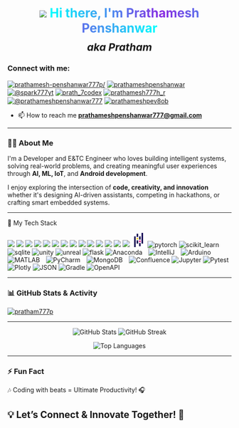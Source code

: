<h1 align="center">
  <img src="https://media.giphy.com/media/hvRJCLFzcasrR4ia7z/giphy.gif" width="30px" />
  <span style="background: linear-gradient(to right, #00FFFF, #8A2BE2, #00FFFF); -webkit-background-clip: text; color: transparent; font-weight: 700;">
    Hi there, I'm Prathamesh Penshanwar
      </span><br/>
  <sub><em>aka Pratham</em></sub>
</h2>
  </span>

<h3 align="left">Connect with me:</h3>
<p align="left">
<a href="https://linkedin.com/in/prathamesh-penshanwar777p/" target="blank"><img align="center" src="https://raw.githubusercontent.com/rahuldkjain/github-profile-readme-generator/master/src/images/icons/Social/linked-in-alt.svg" alt="prathamesh-penshanwar777p/" height="30" width="40" /></a>
<a href="https://kaggle.com/prathameshpenshanwar" target="blank"><img align="center" src="https://raw.githubusercontent.com/rahuldkjain/github-profile-readme-generator/master/src/images/icons/Social/kaggle.svg" alt="prathameshpenshanwar" height="30" width="40" /></a>
<a href="https://www.youtube.com/@spark777yt" target="blank"><img align="center" src="https://raw.githubusercontent.com/rahuldkjain/github-profile-readme-generator/master/src/images/icons/Social/youtube.svg" alt="@spark777yt" height="30" width="40" /></a>
<a href="https://www.codechef.com/users/prath_7codex" target="blank"><img align="center" src="https://cdn.jsdelivr.net/npm/simple-icons@3.1.0/icons/codechef.svg" alt="prath_7codex" height="30" width="40" /></a>
<a href="https://www.hackerrank.com/prathamesh777h_r" target="blank"><img align="center" src="https://raw.githubusercontent.com/rahuldkjain/github-profile-readme-generator/master/src/images/icons/Social/hackerrank.svg" alt="prathamesh777h_r" height="30" width="40" /></a>
<a href="https://www.hackerearth.com/@prathameshpenshanwar777" target="blank"><img align="center" src="https://raw.githubusercontent.com/rahuldkjain/github-profile-readme-generator/master/src/images/icons/Social/hackerearth.svg" alt="@prathameshpenshanwar777" height="30" width="40" /></a>
<a href="https://auth.geeksforgeeks.org/user/prathameshpev8ob" target="blank"><img align="center" src="https://raw.githubusercontent.com/rahuldkjain/github-profile-readme-generator/master/src/images/icons/Social/geeks-for-geeks.svg" alt="prathameshpev8ob" height="30" width="40" /> </a>
</p>

- 📫 How to reach me **prathameshpenshanwar777@gmail.com**

---

### 👦🏻 About Me

I'm a Developer and E&TC Engineer who loves building intelligent systems, solving real-world problems, and creating meaningful user experiences through **AI, ML, IoT**, and **Android development**.

I enjoy exploring the intersection of **code, creativity, and innovation** whether it's designing AI-driven assistants, competing in hackathons, or crafting smart embedded systems.

---
🧰 My Tech Stack
<p align="left">
  <img src="https://skillicons.dev/icons?i=python&theme=light" width="32px"/> 
  <img src="https://skillicons.dev/icons?i=cpp&theme=light" width="32px"/> 
  <img src="https://skillicons.dev/icons?i=kotlin&theme=light" width="32px"/> 
  <img src="https://skillicons.dev/icons?i=vscode&theme=light" width="32px"/>
  <img src="https://skillicons.dev/icons?i=androidstudio&theme=light" width="32px"/>
  <img src="https://skillicons.dev/icons?i=git&theme=light" width="32px"/>
  <img src="https://skillicons.dev/icons?i=github&theme=light" width="32px"/>
  <img src="https://skillicons.dev/icons?i=docker&theme=light" width="32px"/>
  <img src="https://skillicons.dev/icons?i=azure&theme=light" width="32px"/>
  <img src="https://skillicons.dev/icons?i=aws&theme=light" width="32px"/>
  <img src="https://skillicons.dev/icons?i=linux&theme=light" width="32px"/>
  <img src="https://skillicons.dev/icons?i=opencv&theme=light" width="32px"/>
  <img src="https://skillicons.dev/icons?i=mysql&theme=light" width="32px"/>
  <img src="https://img.shields.io/badge/SQL-336791?style=flat&logo=postgresql&logoColor=white" height="32px"/>
  <img src="https://raw.githubusercontent.com/devicons/devicon/master/icons/pandas/pandas-original.svg" alt="pandas" width="32px"/>
  <img src="https://www.vectorlogo.zone/logos/pytorch/pytorch-icon.svg" alt="pytorch" width="32px"/>
  <img src="https://upload.wikimedia.org/wikipedia/commons/0/05/Scikit_learn_logo_small.svg" alt="scikit_learn" width="32px"/>
  <img src="https://www.vectorlogo.zone/logos/sqlite/sqlite-icon.svg" alt="sqlite" width="32px"/>
  <img src="https://www.vectorlogo.zone/logos/unity3d/unity3d-icon.svg" alt="unity" width="32px"/>
  <img src="https://raw.githubusercontent.com/kenangundogan/fontisto/036b7eca71aab1bef8e6a0518f7329f13ed62f6b/icons/svg/brand/unreal-engine.svg" alt="unreal" width="32px"/>
  <img src="https://cdn.jsdelivr.net/gh/devicons/devicon/icons/flask/flask-original.svg" alt="flask" width="32px"/>
  <img src="https://cdn.jsdelivr.net/gh/devicons/devicon@latest/icons/anaconda/anaconda-original.svg" width="32px" alt="Anaconda" style="margin-right: 10px;" />     
  <img src="https://cdn.jsdelivr.net/gh/devicons/devicon@latest/icons/intellij/intellij-original.svg" width="32px" alt="IntelliJ" style="margin-right:10px;" />
  <img src="https://cdn.jsdelivr.net/gh/devicons/devicon@latest/icons/arduino/arduino-plain-wordmark.svg" width="32px" alt="Arduino" style="margin-right:10px;" />
  <img src="https://cdn.jsdelivr.net/gh/devicons/devicon@latest/icons/matlab/matlab-original.svg" width="32px" alt="MATLAB" style="margin-right:10px;" />
  <img src="https://cdn.jsdelivr.net/gh/devicons/devicon@latest/icons/pycharm/pycharm-original.svg" width="32px" alt="PyCharm" style="margin-right:10px;" />
  <img src="https://cdn.jsdelivr.net/gh/devicons/devicon@latest/icons/mongodb/mongodb-original-wordmark.svg" width="32px" alt="MongoDB" style="margin-right:10px;" />
  <img src="https://cdn.jsdelivr.net/gh/devicons/devicon@latest/icons/confluence/confluence-original-wordmark.svg" width="32px" alt="Confluence"/>
  <img src="https://cdn.jsdelivr.net/gh/devicons/devicon@latest/icons/jupyter/jupyter-original-wordmark.svg" width="32px" alt="Jupyter"/>
  <img src="https://cdn.jsdelivr.net/gh/devicons/devicon@latest/icons/pytest/pytest-original-wordmark.svg" width="32px" alt="Pytest"/>
  <img src="https://cdn.jsdelivr.net/gh/devicons/devicon@latest/icons/plotly/plotly-original-wordmark.svg" width="32px" alt="Plotly"/>
  <img src="https://cdn.jsdelivr.net/gh/devicons/devicon@latest/icons/json/json-original.svg" width="32px" alt="JSON"/>
  <img src="https://cdn.jsdelivr.net/gh/devicons/devicon@latest/icons/gradle/gradle-original-wordmark.svg" width="32px" alt="Gradle"/>
  <img src="https://cdn.jsdelivr.net/gh/devicons/devicon@latest/icons/openapi/openapi-original-wordmark.svg" width="32px" alt="OpenAPI" style="margin-right:10px;" />
</p>

---

### 📊 GitHub Stats & Activity

<p align="left"> <a href="https://github.com/ryo-ma/github-profile-trophy"><img src="https://github-profile-trophy.vercel.app/?username=pratham777p" alt="pratham777p" /></a> </p>

---

<p align="center">
  <img width="45%" src="https://github-readme-stats.vercel.app/api?username=PRATHAM777P&theme=react&show_icons=true&count_private=true&include_all_commits=true&border_color=ffffff&border_radius=10" alt="GitHub Stats" />

  <img width="45%" src="https://streak-stats.demolab.com?user=PRATHAM777P&theme=react&border_radius=10&ring=ffffff&fire=ff6b6b&currStreakLabel=ffffff&sideLabels=ffffff&dates=ffffff&stroke=ffffff" alt="GitHub Streak" />
</p>

<p align="center">
  <img width="45%" src="https://github-readme-stats.vercel.app/api/top-langs/?username=PRATHAM777P&layout=compact&theme=react&langs_count=8&border_color=ffffff&border_radius=10" alt="Top Languages" />
</p>

---

### ⚡ Fun Fact

🎶 Coding with beats = Ultimate Productivity! 🎧  

💡 Let’s Connect & Innovate Together! 🌟
---

